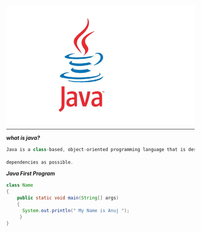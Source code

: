 <img align="center" src="https://github.com/Anujbhai-1997/Java/blob/main/README/Untitled.png" />

---














***what is java?***
```java
Java is a class-based, object-oriented programming language that is designed to have as few implementation

dependencies as possible.
```


***Java First Program***
```java
class Name
{
    public static void main(String[] args)
    {
      System.out.println(" My Name is Anuj ");
     }
}
```

     
    



